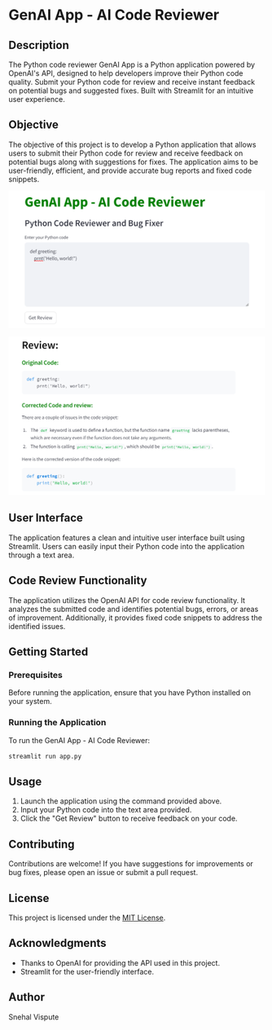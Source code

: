 # GenAI App - AI Code Reviewer

## Description
The Python code reviewer GenAI App is a Python application powered by OpenAI's API, designed to help developers improve their Python code quality. Submit your Python code for review and receive instant feedback on potential bugs and suggested fixes. Built with Streamlit for an intuitive user experience.


## Objective

The objective of this project is to develop a Python application that allows users to submit their Python code for review and receive feedback on potential bugs along with suggestions for fixes. The application aims to be user-friendly, efficient, and provide accurate bug reports and fixed code snippets.

![Screenshot](querybox.png)

![Screenshot](review.png)


## User Interface

The application features a clean and intuitive user interface built using Streamlit. Users can easily input their Python code into the application through a text area.

## Code Review Functionality

The application utilizes the OpenAI API for code review functionality. It analyzes the submitted code and identifies potential bugs, errors, or areas of improvement. Additionally, it provides fixed code snippets to address the identified issues.

## Getting Started

### Prerequisites

Before running the application, ensure that you have Python installed on your system.


### Running the Application

To run the GenAI App - AI Code Reviewer:

```bash
streamlit run app.py
```

## Usage

1. Launch the application using the command provided above.
2. Input your Python code into the text area provided.
3. Click the "Get Review" button to receive feedback on your code.

## Contributing

Contributions are welcome! If you have suggestions for improvements or bug fixes, please open an issue or submit a pull request.

## License

This project is licensed under the [MIT License](LICENSE).

## Acknowledgments

- Thanks to OpenAI for providing the API used in this project.
- Streamlit for the user-friendly interface.

## Author
Snehal Vispute
